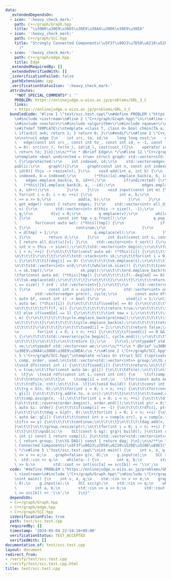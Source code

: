 ```yaml
---
data:
  _extendedDependsOn:
  - icon: ':heavy_check_mark:'
    path: C++/graph/Graph.hpp
    title: "\u30B0\u30E9\u30D5\u30E9\u30A4\u30D6\u30E9\u30EA"
  - icon: ':heavy_check_mark:'
    path: C++/graph/SCC.hpp
    title: "Strongly Connected Components(\u5F37\u9023\u7D50\u6210\u5206\u5206\u89E3\
      )"
  - icon: ':heavy_check_mark:'
    path: C++/graph/edge.hpp
    title: Edge
  _extendedRequiredBy: []
  _extendedVerifiedWith: []
  _isVerificationFailed: false
  _pathExtension: cpp
  _verificationStatusIcon: ':heavy_check_mark:'
  attributes:
    '*NOT_SPECIAL_COMMENTS*': ''
    PROBLEM: https://onlinejudge.u-aizu.ac.jp/problems/GRL_3_C
    links:
    - https://onlinejudge.u-aizu.ac.jp/problems/GRL_3_C
  bundledCode: "#line 1 \"test/scc.test.cpp\"\n#define PROBLEM \"https://onlinejudge.u-aizu.ac.jp/problems/GRL_3_C\"\
    \n#include <iostream>\n#line 2 \"C++/graph/Graph.hpp\"\n\r\n#line 4 \"C++/graph/Graph.hpp\"\
    \n#include <vector>\r\n#include <algorithm>\r\n#include <queue>\r\n#include <stack>\r\
    \n#ifndef TEMPLATE\r\ntemplate <class T, class U> bool chmin(T& a, const U& b){\
    \ if(a>b){ a=b; return 1; } return 0; }\r\n#endif\r\n#line 2 \"C++/graph/edge.hpp\"\
    \n\nstruct edge {\n    int src, to, id;\n    long long cost;\n    edge(){}\n \
    \   edge(const int src_, const int to_, const int id_ = -1, const long long cost_\
    \ = 0): src(src_), to(to_), id(id_), cost(cost_){}\n    operator int() const {\
    \ return to; }\n};\n\n/**\n * @brief Edge\n */\n#line 12 \"C++/graph/Graph.hpp\"\
    \ntemplate <bool undirected = true> struct graph: std::vector<std::vector<edge>>\
    \ {\r\nprotected:\r\n    int indexed, id;\r\n    std::vector<edge> edges;\r\n\
    public:\r\n    graph(){}\r\n    graph(const int n, const int indexed_ = 1): indexed(indexed_),\
    \ id(0){ this -> resize(n); }\r\n    void add(int a, int b) {\r\n        a -=\
    \ indexed, b-= indexed;\r\n        (*this)[a].emplace_back(a, b, id);\r\n    \
    \    edges.emplace_back(a, b, id++);\r\n        if(undirected) {\r\n         \
    \   (*this)[b].emplace_back(b, a, --id);\r\n            edges.emplace_back(b,\
    \ a, id++);\r\n        }\r\n    }\r\n    void input(const int m) {\r\n       \
    \ for(int i = 0; i < m; ++i) {\r\n            int a, b;\r\n            std::cin\
    \ >> a >> b;\r\n            add(a, b);\r\n        }\r\n    }\r\n    std::vector<edge>\
    \ get_edge() const { return edges; }\r\n    std::vector<int> all_dist(const int\
    \ v) {\r\n        std::vector<int> d(this -> size(), -1);\r\n        std::queue<int>\
    \ q;\r\n        d[v] = 0;\r\n        q.emplace(v);\r\n        while(q.size())\
    \ {\r\n            const int tmp = q.front();\r\n            q.pop();\r\n    \
    \        for(const auto &el: (*this)[tmp]) {\r\n                if(d[el] != -1)\
    \ {\r\n                    continue;\r\n                }\r\n                d[el]\
    \ = d[tmp] + 1;\r\n                q.emplace(el);\r\n            }\r\n       \
    \ }\r\n        return d;\r\n    }\r\n    int dist(const int u, const int v) const\
    \ { return all_dist(u)[v]; }\r\n    std::vector<int> t_sort() {\r\n        const\
    \ int n = this -> size();\r\n\t\tstd::vector<int> deg(n);\r\n\t\tfor(int i = 0;\
    \ i < n; ++i) {\r\n\t\t\tfor(const auto ed: (*this)[i]) {\r\n\t\t\t\tdeg[ed]++;\r\
    \n\t\t\t}\r\n\t\t}\r\n\t\tstd::stack<int> sk;\r\n\t\tfor(int i = 0; i < n; ++i)\
    \ {\r\n\t\t\tif(deg[i] == 0) {\r\n\t\t\t\tsk.emplace(i);\r\n\t\t\t}\r\n\t\t}\r\
    \n\t\tstd::vector<int> ord;\r\n\t\twhile(sk.size()) {\r\n\t\t\tconst auto tmp\
    \ = sk.top();\r\n            sk.pop();\r\n\t\t\tord.emplace_back(tmp);\r\n\t\t\
    \tfor(const auto ed: (*this)[tmp]) {\r\n\t\t\t\tif(--deg[ed] == 0) {\r\n\t\t\t\
    \t\tsk.emplace(ed);\r\n\t\t\t\t}\r\n\t\t\t}\r\n\t\t}\r\n\t\treturn ord.size()\
    \ == size() ? ord : std::vector<int>{};\r\n\t}\r\n    std::vector<edge> cycle()\
    \ {\r\n        const int n = size();\r\n        std::vector<int> used(n);\r\n\
    \        std::vector<edge> pre(n), cycle;\r\n        const auto dfs = [&](const\
    \ auto &f, const int i) -> bool {\r\n            used[i] = 1;\r\n\t\t\tfor(const\
    \ auto &e: (*this)[i]) {\r\n\t\t\t\tif(used[e] == 0) {\r\n\t\t\t\t\tpre[e] = e;\r\
    \n\t\t\t\t\tif(f(f, e)) {\r\n\t\t\t\t\t\treturn true;\r\n\t\t\t\t\t}\r\n\t\t\t\
    \t} else if(used[e] == 1) {\r\n\t\t\t\t\tint now = i;\r\n\t\t\t\t\twhile(now !=\
    \ e) {\r\n\t\t\t\t\t\tcycle.emplace_back(pre[now]);\r\n\t\t\t\t\t\tnow = pre[now].src;\r\
    \n\t\t\t\t\t}\r\n\t\t\t\t\tcycle.emplace_back(e);\r\n\t\t\t\t\treturn true;\r\n\
    \t\t\t\t}\r\n\t\t\t}\r\n\t\t\tused[i] = 2;\r\n\t\t\treturn false;\r\n        };\r\
    \n        for(int i = 0; i < n; ++i) {\r\n\t\t\tif(used[i] == 0 && dfs(dfs, i))\
    \ {\r\n\t\t\t\tstd::reverse(cycle.begin(), cycle.end());\r\n\t\t\t\treturn cycle;\r\
    \n\t\t\t}\r\n\t\t}\r\n\t\treturn {};\r\n    }\r\n};\r\ntypedef std::vector<edge>\
    \ ve;\r\ntypedef std::vector<ve> we;\r\n\r\n/**\r\n * @brief \u30B0\u30E9\u30D5\
    \u30E9\u30A4\u30D6\u30E9\u30EA\r\n */\n#line 2 \"C++/graph/SCC.hpp\"\n\n#line\
    \ 5 \"C++/graph/SCC.hpp\"\ntemplate <class G> struct SCC {\nprivate:\n\tstd::vector<int>\
    \ comp, order, used;\n\tstd::vector<std::vector<int>> group;\n\tG g, rg, dag;\n\
    \tvoid dfs(const int i) {\n\t\tif(used[i]) {\n\t\t\treturn;\n\t\t}\n\t\tused[i]\
    \ = true;\n\t\tfor(const auto &e: g[i]) {\n\t\t\tdfs(e);\n\t\t}\n\t\torder.push_back(i);\n\
    \  \t}\n  \tvoid rdfs(const int i, const int cnt) {\n    \tif(comp[i] != -1) {\n\
    \t\t\treturn;\n\t\t}\n    \tcomp[i] = cnt;\n    \tfor(const auto &e: rg[i]) {\n\
    \t\t\trdfs(e, cnt);\n\t\t}\n  \t}\n\tvoid build() {\n\t\tconst int n = g.size();\n\
    \t\trg = G(n, 0);\n\t\tfor(int i = 0; i < n; ++i) {\n\t\t\tfor(const auto &e:\
    \ g[i]) {\n\t\t\t\trg.add(e.to, e.src);\n\t\t\t}\n\t\t}\n\t\tused.assign(n, 0);\n\
    \t\tcomp.assign(n, -1);\n\t\tfor(int i = 0; i < n; ++i) {\n\t\t\tdfs(i);\n\t\t\
    }\n\t\tstd::reverse(order.begin(), order.end());\n\t\tint ptr = 0;\n\t\tfor(const\
    \ auto &i: order) {\n\t\t\tif(comp[i] == -1) {\n\t\t\t\trdfs(i, ptr++);\n\t\t\t\
    }\n\t\t}\n\t\tdag = G(ptr, 0);\n\t\tfor(int i = 0; i < n; ++i) {\n\t\t\tfor(const\
    \ auto &e: g[i]) {\n\t\t\t\tconst int x = comp[e.src], y = comp[e.to];\n\t\t\t\
    \tif(x == y) {\n\t\t\t\t\tcontinue;\n\t\t\t\t}\n\t\t\t\tdag.add(x, y);\n\t\t\t\
    }\n\t\t}\n\t\tgroup.resize(ptr);\n\t\tfor(int i = 0; i < n; ++i) {\n\t\t\tgroup[comp[i]].emplace_back(i);\n\
    \t\t}\n\t}\npublic:\n    SCC(const G &g): g(g){ build(); }\n\tint operator[](const\
    \ int i) const { return comp[i]; }\n\tstd::vector<std::vector<int>> groups() const\
    \ { return group; }\n\tG DAG() const { return dag; }\n};\n\n/**\n * @brief Strongly\
    \ Connected Components(\u5F37\u9023\u7D50\u6210\u5206\u5206\u89E3)\n * @see https://ei1333.github.io/library/graph/connected-components/strongly-connected-components.hpp\n\
    \ */\n#line 5 \"test/scc.test.cpp\"\nint main() {\n    int v, e, q;\n    std::cin\
    \ >> v >> e;\n    graph<false> g(v, 0);\n    g.input(e);\n    SCC scc(g);\n  \
    \  std::cin >> q;\n    while(q--) {\n        int a, b;\n        std::cin >> a\
    \ >> b;\n        std::cout << int(scc[a] == scc[b]) << '\\n';\n    }\n}\n"
  code: "#define PROBLEM \"https://onlinejudge.u-aizu.ac.jp/problems/GRL_3_C\"\n#include\
    \ <iostream>\n#include \"C++/graph/Graph.hpp\"\n#include \"C++/graph/SCC.hpp\"\
    \nint main() {\n    int v, e, q;\n    std::cin >> v >> e;\n    graph<false> g(v,\
    \ 0);\n    g.input(e);\n    SCC scc(g);\n    std::cin >> q;\n    while(q--) {\n\
    \        int a, b;\n        std::cin >> a >> b;\n        std::cout << int(scc[a]\
    \ == scc[b]) << '\\n';\n    }\n}"
  dependsOn:
  - C++/graph/Graph.hpp
  - C++/graph/edge.hpp
  - C++/graph/SCC.hpp
  isVerificationFile: true
  path: test/scc.test.cpp
  requiredBy: []
  timestamp: '2024-05-04 22:54:16+09:00'
  verificationStatus: TEST_ACCEPTED
  verifiedWith: []
documentation_of: test/scc.test.cpp
layout: document
redirect_from:
- /verify/test/scc.test.cpp
- /verify/test/scc.test.cpp.html
title: test/scc.test.cpp
---
```

